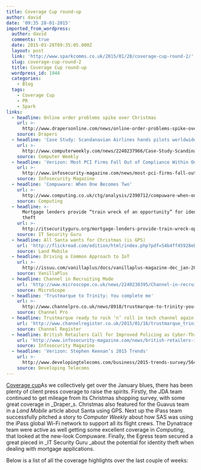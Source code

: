 ```yaml
---
title: Coverage Cup round-up
author: david
date: '09:35 28-01-2015'
imported_from_wordpress:
  author: david
  comments: true
  date: 2015-01-28T09:35:05.000Z
  layout: post
  link: 'http://www.sparkcomms.co.uk/2015/01/28/coverage-cup-round-2/'
  slug: coverage-cup-round-2
  title: Coverage Cup round-up
  wordpress_id: 1944
  categories:
    - Blog
  tags:
    - Coverage Cup
    - PR
    - Spark
links:
  - headline: Online order problems spike over Christmas
    url: >-
      http://www.drapersonline.com/news/online-order-problems-spike-over-christmas/5067899.article#.VMZSmkesWSp
    source: Drapers
  - headline: 'Case Study: Scandanavian Airlines hands pilots worldwide Wi-Fi pass'
    url: >-
      http://www.computerweekly.com/news/2240237966/Case-Study-Scandinavian-Airlines-hands-pilots-worldwide-Wi-Fi-pass
    source: Computer Weekly
  - headline: 'Verizon: Most PCI Firms Fall Out of Compliance Within One Year'
    url: >-
      http://www.infosecurity-magazine.com/news/most-pci-firms-fall-out-compliance/
    source: Infosecurity Magazine
  - headline: 'Compuware: When One Becomes Two'
    url: >-
      http://www.computing.co.uk/ctg/analysis/2390712/compuware-when-one-becomes-two
    source: Computing
  - headline: >-
      Mortgage lenders provide “train wreck of an opportunity” for identity
      theft
    url: >-
      http://itsecurityguru.org/mortgage-lenders-provide-train-wreck-opportunity-identity-theft/#.VMZWSEesWSq
    source: IT Security Guru
  - headline: All Santa wants for Christmas (is GPS)
    url: 'http://flickread.com/edition/html/index.php?pdf=54b4ff45928eb#19'
    source: Land Mobile
  - headline: Driving a Common Approach to IoT
    url: >-
      http://issuu.com/vanillaplus/docs/vanillaplus-magazine-dec_jan-2015?e=2076085/10854791#search
    source: VanillaPlus
  - headline: Channel in Recruiting Mode
    url: 'http://www.microscope.co.uk/news/2240238395/Channel-in-recruiting-mode'
    source: MicroScope
  - headline: 'Trustmarque to Trinity: You complete me'
    url: >-
      http://www.channelpro.co.uk/news/8918/trustmarque-to-trinity-you-complete-me
    source: Channel Pro
  - headline: Trustmarque ready to rock ‘n’ roll in tech channel again
    url: 'http://www.channelregister.co.uk/2015/01/16/trustmarque_trinity_haddow/'
    source: Channel Register
  - headline: British Retailers Call for Improved Policing as Cyber-Threats Increase
    url: 'http://www.infosecurity-magazine.com/news/british-retailers-improved/'
    source: Infosecurity Magazine
  - headline: 'Verizon: Stephen Keenan’s 2015 Trends'
    url: >-
      http://www.developingtelecoms.com/business/2015-trends-survey/5644-verizon-stephen-keenan-s-2015-trends.html
    source: Developing Telecoms
---
```

[Coverage cup](Coverage-cup-167x300.jpg)As we collectively get over the January blues, there has been plenty of client press coverage to raise the spirits. Firstly, the JDA team continued to get mileage from its Christmas shopping survey, with some great coverage in _Draper_s. Christmas also featured for the Guavus team in a _Land Mobile_ article about Santa using GPS. Next up the iPass team successfully pitched a story to _Computer Weekly_ about how SAS was using the iPass global Wi-Fi network to support all its flight crews. The Dynatrace team were active as well getting some excellent coverage in _Computing_, that looked at the new-look Compuware. Finally, the Egress team secured a great pieced in _IT Security Guru _about the potential for identity theft when dealing with mortgage applications.

Below is a list of all the coverage highlights over the last couple of weeks:
